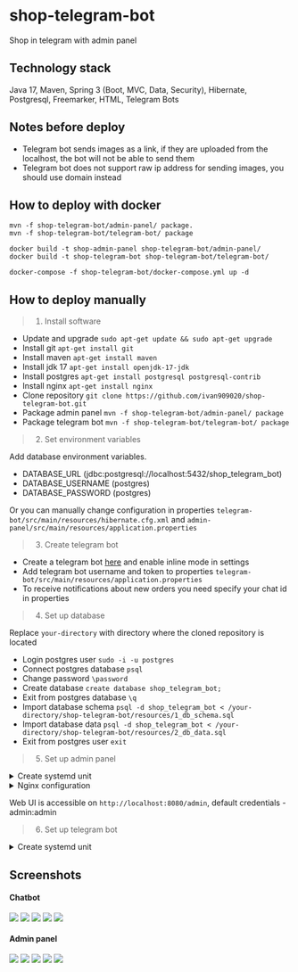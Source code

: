 # shop-telegram-bot
Shop in telegram with admin panel

## Technology stack
Java 17, Maven, Spring 3 (Boot, MVC, Data, Security), Hibernate, Postgresql, Freemarker, HTML, Telegram Bots

## Notes before deploy
- Telegram bot sends images as a link, if they are uploaded from the localhost, the bot will not be able to send them
- Telegram bot does not support raw ip address for sending images, you should use domain instead

## How to deploy with docker
```
mvn -f shop-telegram-bot/admin-panel/ package.
mvn -f shop-telegram-bot/telegram-bot/ package

docker build -t shop-admin-panel shop-telegram-bot/admin-panel/
docker build -t shop-telegram-bot shop-telegram-bot/telegram-bot/

docker-compose -f shop-telegram-bot/docker-compose.yml up -d
```

## How to deploy manually
> 1. Install software

- Update and upgrade `sudo apt-get update && sudo apt-get upgrade`
- Install git `apt-get install git`
- Install maven `apt-get install maven`
- Install jdk 17 `apt-get install openjdk-17-jdk`
- Install postgres `apt-get install postgresql postgresql-contrib`
- Install nginx `apt-get install nginx`
- Clone repository `git clone https://github.com/ivan909020/shop-telegram-bot.git`
- Package admin panel `mvn -f shop-telegram-bot/admin-panel/ package`
- Package telegram bot `mvn -f shop-telegram-bot/telegram-bot/ package`

> 2. Set environment variables

Add database environment variables.

- DATABASE_URL (jdbc:postgresql://localhost:5432/shop_telegram_bot)
- DATABASE_USERNAME (postgres)
- DATABASE_PASSWORD (postgres)

Or you can manually change configuration in properties `telegram-bot/src/main/resources/hibernate.cfg.xml`
 and `admin-panel/src/main/resources/application.properties`

> 3. Create telegram bot

- Create a telegram bot [here](https://t.me/BotFather) and enable inline mode in settings
- Add telegram bot username and token to properties `telegram-bot/src/main/resources/application.properties`
- To receive notifications about new orders you need specify your chat id in properties

> 4. Set up database

Replace `your-directory` with directory where the cloned repository is located

- Login postgres user `sudo -i -u postgres`
- Connect postgres database `psql`
- Change password `\password`
- Create database `create database shop_telegram_bot;`
- Exit from postgres database `\q`
- Import database schema `psql -d shop_telegram_bot < /your-directory/shop-telegram-bot/resources/1_db_schema.sql`
- Import database data `psql -d shop_telegram_bot < /your-directory/shop-telegram-bot/resources/2_db_data.sql`
- Exit from postgres user `exit`

> 5. Set up admin panel

<details>
    <summary>Create systemd unit</summary>

Replace `your-directory` with directory where the cloned repository is located

`nano /etc/systemd/system/shop-admin-panel.service`

```
[Unit]
Description=shop-admin-panel
After=syslog.target

[Service]
WorkingDirectory=/your-directory/shop-telegram-bot/
ExecStart=/usr/bin/java -jar /your-directory/shop-telegram-bot/admin-panel/target/admin-panel-1.0.0.jar
StandardOutput=journal
StandardError=journal
SyslogIdentifier=shop-admin-panel
SuccessExitStatus=143
Type=simple
Restart=always

[Install]
WantedBy=multi-user.target reboot.target default.target poweroff.target
 ```

`systemctl daemon-reload`

`systemctl enable shop-admin-panel.service`

`systemctl start shop-admin-panel.service`
</details>

<details>
    <summary>Nginx configuration</summary>

Replace `your-domain.com` with your domain (domain is needed for correct sending of product photos)

`nano /etc/nginx/conf.d/your-domain.com.conf`

```
server {

    listen 80;

    server_name your-domain.com;


    index index.html;

    include conf.d/shop-admin-panel.include;

}
 ```

`nano /etc/nginx/conf.d/shop-admin-panel.include`

```
location /admin {

    proxy_pass http://127.0.0.1:8080;
    proxy_set_header Host $host;
    proxy_set_header X-Real-IP $remote_addr;
    proxy_set_header X-Forwarded-For $proxy_add_x_forwarded_for;
    client_max_body_size 1024m;

}
 ```

`systemctl restart nginx`
</details>

Web UI is accessible on `http://localhost:8080/admin`, default credentials - admin:admin

> 6. Set up telegram bot

<details>
    <summary>Create systemd unit</summary>

Replace `your-directory` with directory where the cloned repository is located

`nano /etc/systemd/system/shop-telegram-bot.service`

```
[Unit]
Description=shop-telegram-bot
After=syslog.target

[Service]
WorkingDirectory=/your-directory/shop-telegram-bot/
ExecStart=/usr/bin/java -jar /your-directory/shop-telegram-bot/telegram-bot/target/telegram-bot-1.0.0-jar-with-dependencies.jar
StandardOutput=journal
StandardError=journal
SyslogIdentifier=shop-telegram-bot
SuccessExitStatus=143
Type=simple
Restart=always

[Install]
WantedBy=multi-user.target reboot.target default.target poweroff.target
 ```

`systemctl daemon-reload`

`systemctl enable shop-telegram-bot.service`

`systemctl start shop-telegram-bot.service`
</details>

## Screenshots
#### Chatbot
![](resources/images/1.jpg)
![](resources/images/2.jpg)
![](resources/images/3.jpg)
![](resources/images/4.jpg)
![](resources/images/5.jpg)
#### Admin panel
![](resources/images/6.jpg)
![](resources/images/7.jpg)
![](resources/images/8.jpg)
![](resources/images/9.jpg)
![](resources/images/10.jpg)
